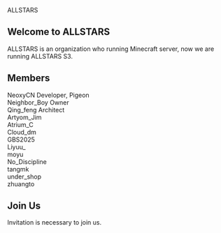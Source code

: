 ALLSTARS  
## Welcome to ALLSTARS  
ALLSTARS is an organization who running Minecraft server, now we are running ALLSTARS S3.  
## Members  
NeoxyCN Developer, Pigeon    
Neighbor_Boy Owner  
Qing_feng  Architect  
Artyom_Jim  
Atrium_C  
Cloud_dm  
GBS2025  
Liyuu_  
moyu  
No_Discipline  
tangmk  
under_shop  
zhuangto  
## Join Us  
Invitation is necessary to join us.
